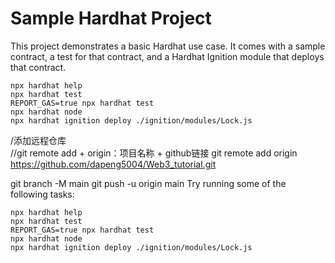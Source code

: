 # Sample Hardhat Project

This project demonstrates a basic Hardhat use case. It comes with a sample contract, a test for that contract, and a Hardhat Ignition module that deploys that contract.

```shell
npx hardhat help
npx hardhat test
REPORT_GAS=true npx hardhat test
npx hardhat node
npx hardhat ignition deploy ./ignition/modules/Lock.js
```
/添加远程仓库  
//git remote add + origin：项目名称 + github链接 
git remote add origin https://github.com/dapeng5004/Web3_tutorial.git

git branch -M main
git push -u origin main
Try running some of the following tasks:

```shell
npx hardhat help
npx hardhat test
REPORT_GAS=true npx hardhat test
npx hardhat node
npx hardhat ignition deploy ./ignition/modules/Lock.js
```
